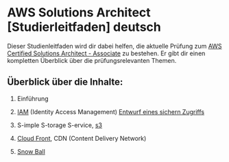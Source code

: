 # AWS Solutions Architect [Studierleitfaden] deutsch
Dieser Studienleitfaden wird dir dabei helfen, die aktuelle Prüfung zum [AWS Certified Solutions Architect - Associate](https://aws.amazon.com/de/certification/) zu bestehen. Er gibt dir einen kompletten Überblick über die prüfungsrelevanten Themen.

## Überblick über die Inhalte:

1. Einführung

2. [IAM](docs/services/IAM.md) (Identity Access Management) [Entwurf eines sichern Zugriffs](docs/practice/drafts/IAM_usecase.md)

3. S-imple S-torage S-ervice, 
   [s3](docs/s3.md)

4. [Cloud Front](docs/services/CloudFront.md), CDN (Content Delivery Network)

5. [Snow Ball](docs/services/SnowBall.md)
